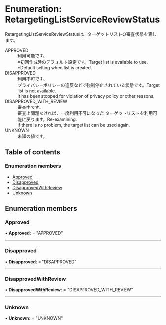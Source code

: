 # Enumeration: RetargetingListServiceReviewStatus


<div lang=\"ja\">RetargetingListServiceReviewStatusは、ターゲットリストの審査状態を表します。</div>  <dl class=term>   <dt class=\"term__item\">APPROVED</dt>   <dd class=\"term__desc\"><span lang=\"ja\">利用可能です。<br>※初回作成時のデフォルト設定です。</span><span lang=\"en\">Target list is available to use.<br>*Default setting when list is created.</span></dd>   <dt class=\"term__item\">DISAPPROVED</dt>   <dd class=\"term__desc\"><span lang=\"ja\">利用不可です。<br>プライバシーポリシーの違反などで強制停止されている状態です。</span><span lang=\"en\">Target list is not available.<br>It has been stopped for violation of privacy policy or other reasons.</span></dd>   <dt class=\"term__item\">DISAPPROVED_WITH_REVIEW</dt>   <dd class=\"term__desc\"><span lang=\"ja\">審査中です。<br>審査上問題なければ、一度利用不可になった ターゲットリストを利用可能に戻ります。</span><span lang=\"en\">Re-examining.<br>If there is no problem, the target list can be used again.</span></dd>   <dt class=\"term__item\">UNKNOWN</dt>   <dd class=\"term__desc\"><span lang=\"ja\">未知の値です。</span></dd> </dl>

## Table of contents

### Enumeration members

- [Approved](retargetinglistservicereviewstatus.md#approved)
- [Disapproved](retargetinglistservicereviewstatus.md#disapproved)
- [DisapprovedWithReview](retargetinglistservicereviewstatus.md#disapprovedwithreview)
- [Unknown](retargetinglistservicereviewstatus.md#unknown)

## Enumeration members

### Approved

• **Approved**: = "APPROVED"

___

### Disapproved

• **Disapproved**: = "DISAPPROVED"

___

### DisapprovedWithReview

• **DisapprovedWithReview**: = "DISAPPROVED\_WITH\_REVIEW"

___

### Unknown

• **Unknown**: = "UNKNOWN"

